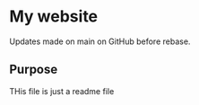 # My website

Updates made on main on GitHub before rebase.


## Purpose

THis file is just a readme file

